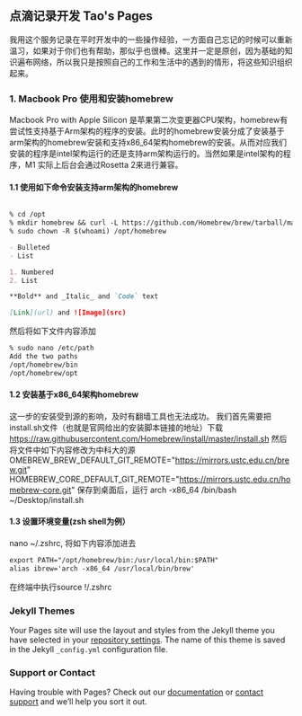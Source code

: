 ## 点滴记录开发 Tao's Pages

我用这个服务记录在平时开发中的一些操作经验，一方面自己忘记的时候可以重新温习，如果对于你们也有帮助，那似乎也很棒。这里并一定是原创，因为基础的知识遍布网络，所以我只是按照自己的工作和生活中的遇到的情形，将这些知识组织起来。

### 1. Macbook Pro 使用和安装homebrew

Macbook Pro with Apple Silicon 是苹果第二次变更器CPU架构，homebrew有尝试性支持基于Arm架构的程序的安装。此时的homebrew安装分成了安装基于arm架构的homebrew安装和支持x86_64架构homebrew的安装。从而对应我们安装的程序是intel架构运行的还是支持arm架构运行的。当然如果是intel架构的程序，M1 实际上后台会通过Rosetta 2来进行兼容。

#### 1.1 使用如下命令安装支持arm架构的homebrew
```markdown

% cd /opt
% mkdir homebrew && curl -L https://github.com/Homebrew/brew/tarball/master | tar xz --strip 1 -C homebrew
% sudo chown -R $(whoami) /opt/homebrew

- Bulleted
- List

1. Numbered
2. List

**Bold** and _Italic_ and `Code` text

[Link](url) and ![Image](src)
```
然后将如下文件内容添加
```markdown
% sudo nano /etc/path
Add the two paths
/opt/homebrew/bin
/opt/homebrew/opt
```
#### 1.2 安装基于x86_64架构homebrew

这一步的安装受到源的影响，及时有翻墙工具也无法成功。
我们首先需要把install.sh文件（也就是官网给出的安装脚本链接的地址）下载
https://raw.githubusercontent.com/Homebrew/install/master/install.sh
然后将文件中如下内容修改为中科大的源
OMEBREW_BREW_DEFAULT_GIT_REMOTE="https://mirrors.ustc.edu.cn/brew.git"
HOMEBREW_CORE_DEFAULT_GIT_REMOTE="https://mirrors.ustc.edu.cn/homebrew-core.git"
保存到桌面后，运行
arch -x86_64 /bin/bash ~/Desktop/install.sh

#### 1.3 设置环境变量(zsh shell为例）
nano ~/.zshrc, 将如下内容添加进去
```markdown
export PATH="/opt/homebrew/bin:/usr/local/bin:$PATH"
alias ibrew='arch -x86_64 /usr/local/bin/brew'
```
在终端中执行source !/.zshrc

### Jekyll Themes

Your Pages site will use the layout and styles from the Jekyll theme you have selected in your [repository settings](https://github.com/clarkyeah/clarkyeah.github.io/settings/pages). The name of this theme is saved in the Jekyll `_config.yml` configuration file.

### Support or Contact

Having trouble with Pages? Check out our [documentation](https://docs.github.com/categories/github-pages-basics/) or [contact support](https://support.github.com/contact) and we’ll help you sort it out.
